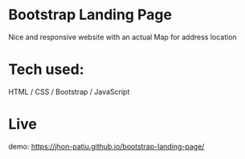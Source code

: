 # Bootstrap Landing Page

Nice and responsive website with an actual Map for address location

# Tech used:
HTML / CSS / Bootstrap / JavaScript

# Live
demo: https://jhon-patiu.github.io/bootstrap-landing-page/
